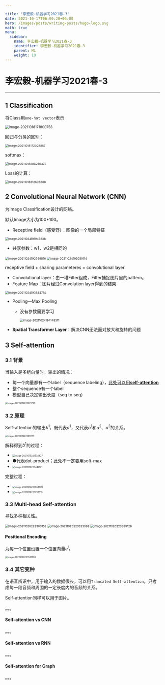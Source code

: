 ```yaml
---

title: "李宏毅-机器学习2021春-3"
date: 2021-10-17T06:00:20+06:00
hero: /images/posts/writing-posts/hugo-logo.svg
math: true
menu:
  sidebar:
    name: 李宏毅-机器学习2021春-3
    identifier: 李宏毅-机器学习2021春-3
    parent: ML
    weight: 10
---
```


# 李宏毅-机器学习2021春-3

---

## 1 Classification

将Class用`one-hot vector`表示

<img src="/images/posts/ML/image-20211018171800758.png" alt="image-20211018171800758" style="zoom:80%;" /> 

回归与分类的区别：

<img src="/images/posts/ML/image-20211018172028857.png" alt="image-20211018172028857" style="zoom:67%;" /> 

softmax：

<img src="/images/posts/ML/image-20211018204256372.png" alt="image-20211018204256372" style="zoom:67%;" /> 

Loss的计算：

<img src="/images/posts/ML/image-20211018212606688.png" alt="image-20211018212606688" style="zoom:67%;" /> 

## 2 Convolutional Neural Network (CNN)

为Image Classification设计的网络。

默认Image大小为100*100。

* Receptive field（感受野）：图像的一个局部特征

<img src="/images/posts/ML/image-20211024191947238.png" alt="image-20211024191947238" style="zoom:67%;" /> 

* 共享参数：w1，w2是相同的

<img src="/images/posts/ML/image-20211024192949816.png" alt="image-20211024192949816" style="zoom:67%;" />

<img src="/images/posts/ML/image-20211024193059114.png" alt="image-20211024193059114" style="zoom:67%;" />

receptive field + sharing parameteres = convolutional layer

* Convolutional layer：由一堆Filter组成，Filter捕捉图片里的pattern。
*  Feature Map：图片经过Convolution layer得到的结果

<img src="/images/posts/ML/image-20211024193844714.png" alt="image-20211024193844714" style="zoom:67%;" />

* Pooling—Max Pooling

  * 没有参数需要学习

    <img src="/images/posts/ML/image-20211024194148311.png" alt="image-20211024194148311" style="zoom:67%;" />

* **Spatial Transformer Layer**：解决CNN无法面对放大和旋转的问题

## 3 Self-attention

### 3.1 背景

当输入是多组向量时，输出的情况：

* 每一个向量都有一个label（sequence labeling），<u>此处可以用**self-attention**</u>
* 整个sequence有一个label
* 模型自己决定输出长度（seq to seq）

<img src="/images/posts/ML/image-20211019220621798.png" alt="image-20211019220621798" style="zoom:50%;" /> 

### 3.2 原理

Self-attention的输出$b^1$，既代表$a^1$，又代表$a^1$和$a^2$、$a^3$的关系。

<img src="/images/posts/ML/image-20211019222613111.png" alt="image-20211019222613111" style="zoom:50%;" /> 

解释得到$b^1$的过程：

* <img src="/images/posts/ML/image-20211019221902427.png" alt="image-20211019221902427" style="zoom:50%;" /> 
*  ●代表dot-product；此处不一定要用soft-max
* <img src="/images/posts/ML/image-20211019223447121.png" alt="image-20211019223447121" style="zoom:50%;" /> 

完整过程：

* <img src="/images/posts/ML/image-20211019223658109.png" alt="image-20211019223658109" style="zoom:50%;" /> 
* <img src="/images/posts/ML/image-20211019223737019.png" alt="image-20211019223737019" style="zoom:50%;" /> 

### 3.3 Multi-head Self-attention

寻找多种相关性。

<img src="/images/posts/ML/image-20211020223303153.png" alt="image-20211020223303153" style="zoom:67%;" /> 

<img src="/images/posts/ML/image-20211020223323098.png" alt="image-20211020223323098" style="zoom:67%;" /> 

<img src="/images/posts/ML/image-20211020223339129.png" alt="image-20211020223339129" style="zoom:67%;" /> 

#### Positional Encoding

为每一个位置设置一个位置向量$e^i$。

<img src="/images/posts/ML/image-20211020223531893.png" alt="image-20211020223531893" style="zoom:50%;" /> 

### 3.4 其它变种

在语音辨识中，用于输入的数据很长，可以用`Trancated Self-attention`，只考虑每一段音频和周围的一定长度内的音频的关系。

Self-attention同样可以用于图片。

。。。

#### Self-attention vs CNN

。。。

#### Self-attention vs RNN

。。。

#### Self-attention for Graph

。。。







